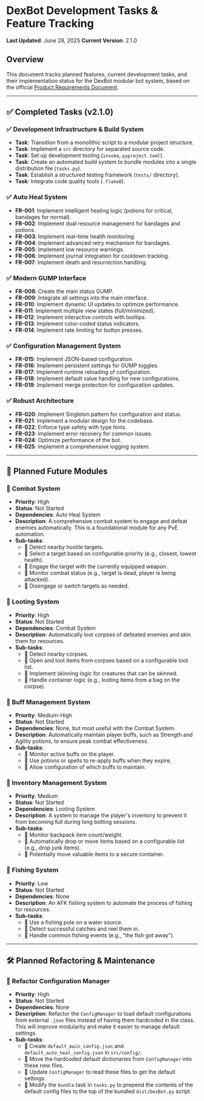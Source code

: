 # DexBot Development Tasks & Feature Tracking

**Last Updated**: June 28, 2025
**Current Version**: 2.1.0

## Overview
This document tracks planned features, current development tasks, and their implementation status for the DexBot modular bot system, based on the official [Product Requirements Document](DexBot_PRD.md).

---

## ✅ Completed Tasks (v2.1.0)

### ✅ Development Infrastructure & Build System
- **Task**: Transition from a monolithic script to a modular project structure.
- **Task**: Implement a `src` directory for separated source code.
- **Task**: Set up development tooling (`invoke`, `pyproject.toml`).
- **Task**: Create an automated build system to bundle modules into a single distribution file (`tasks.py`).
- **Task**: Establish a structured testing framework (`tests/` directory).
- **Task**: Integrate code quality tools (`.flake8`).

### ✅ Auto Heal System
- **FR-001**: Implement intelligent healing logic (potions for critical, bandages for normal).
- **FR-002**: Implement dual resource management for bandages and potions.
- **FR-003**: Implement real-time health monitoring.
- **FR-004**: Implement advanced retry mechanism for bandages.
- **FR-005**: Implement low resource warnings.
- **FR-006**: Implement journal integration for cooldown tracking.
- **FR-007**: Implement death and resurrection handling.

### ✅ Modern GUMP Interface
- **FR-008**: Create the main status GUMP.
- **FR-009**: Integrate all settings into the main interface.
- **FR-010**: Implement dynamic UI updates to optimize performance.
- **FR-011**: Implement multiple view states (full/minimized).
- **FR-012**: Implement interactive controls with tooltips.
- **FR-013**: Implement color-coded status indicators.
- **FR-014**: Implement rate limiting for button presses.

### ✅ Configuration Management System
- **FR-015**: Implement JSON-based configuration.
- **FR-016**: Implement persistent settings for GUMP toggles.
- **FR-017**: Implement runtime reloading of configuration.
- **FR-018**: Implement default value handling for new configurations.
- **FR-019**: Implement merge protection for configuration updates.

### ✅ Robust Architecture
- **FR-020**: Implement Singleton pattern for configuration and status.
- **FR-021**: Implement a modular design for the codebase.
- **FR-022**: Enforce type safety with type hints.
- **FR-023**: Implement error recovery for common issues.
- **FR-024**: Optimize performance of the bot.
- **FR-025**: Implement a comprehensive logging system.

---

## 🔄 Planned Future Modules

### 🔲 Combat System
- **Priority**: High
- **Status**: Not Started
- **Dependencies**: Auto Heal System
- **Description**: A comprehensive combat system to engage and defeat enemies automatically. This is a foundational module for any PvE automation.
- **Sub-tasks**:
  - 🔲 Detect nearby hostile targets.
  - 🔲 Select a target based on configurable priority (e.g., closest, lowest health).
  - 🔲 Engage the target with the currently equipped weapon.
  - 🔲 Monitor combat status (e.g., target is dead, player is being attacked).
  - 🔲 Disengage or switch targets as needed.

### 🔲 Looting System
- **Priority**: High
- **Status**: Not Started
- **Dependencies**: Combat System
- **Description**: Automatically loot corpses of defeated enemies and skin them for resources.
- **Sub-tasks**:
  - 🔲 Detect nearby corpses.
  - 🔲 Open and loot items from corpses based on a configurable loot list.
  - 🔲 Implement skinning logic for creatures that can be skinned.
  - 🔲 Handle container logic (e.g., looting items from a bag on the corpse).

### 🔲 Buff Management System
- **Priority**: Medium-High
- **Status**: Not Started
- **Dependencies**: None, but most useful with the Combat System.
- **Description**: Automatically maintain player buffs, such as Strength and Agility potions, to ensure peak combat effectiveness.
- **Sub-tasks**:
  - 🔲 Monitor active buffs on the player.
  - 🔲 Use potions or spells to re-apply buffs when they expire.
  - 🔲 Allow configuration of which buffs to maintain.

### 🔲 Inventory Management System
- **Priority**: Medium
- **Status**: Not Started
- **Dependencies**: Looting System
- **Description**: A system to manage the player's inventory to prevent it from becoming full during long botting sessions.
- **Sub-tasks**:
  - 🔲 Monitor backpack item count/weight.
  - 🔲 Automatically drop or move items based on a configurable list (e.g., drop junk items).
  - 🔲 Potentially move valuable items to a secure container.

### 🔲 Fishing System
- **Priority**: Low
- **Status**: Not Started
- **Dependencies**: None
- **Description**: An AFK fishing system to automate the process of fishing for resources.
- **Sub-tasks**:
  - 🔲 Use a fishing pole on a water source.
  - 🔲 Detect successful catches and reel them in.
  - 🔲 Handle common fishing events (e.g., "the fish got away").

---

## 🛠️ Planned Refactoring & Maintenance

### 🔲 Refactor Configuration Manager
- **Priority**: High
- **Status**: Not Started
- **Dependencies**: None
- **Description**: Refactor the `ConfigManager` to load default configurations from external `.json` files instead of having them hardcoded in the class. This will improve modularity and make it easier to manage default settings.
- **Sub-tasks**:
  - 🔲 Create `default_main_config.json` and `default_auto_heal_config.json` in `src/config/`.
  - 🔲 Move the hardcoded default dictionaries from `ConfigManager` into these new files.
  - 🔲 Update `ConfigManager` to read these files to get the default settings.
  - 🔲 Modify the `bundle` task in `tasks.py` to prepend the contents of the default config files to the top of the bundled `dist/DexBot.py` script.
